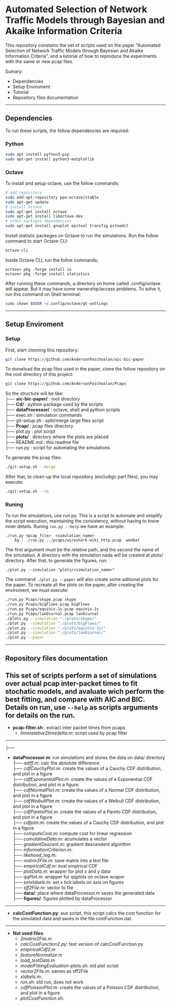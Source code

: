 # Automated Selection of Network Traffic Models through Bayesian and Akaike Information Criteria

This repository constains the set of scripts used on the paper "Automated Selection of Network Traffic Models
through Bayesian and Akaike Information Criteria", and a tutorial of how to reproduce the experiments with the same or new pcap files.

Sumary:
* Dependencies
* Setup Enviroment
* Tutorial
* Repository files documentation

---

## Dependencies

To run these scripts, the follow dependencies are required:

### Python
```bash
sudo apt install python3-pip
sudo apt-get install python3-matplotlib
```

### Octave
To install and setup octave, use the follow commands:
```bash
# add repository
sudo add-apt-repository ppa:octave/stable
sudo apt-get update
# install Octave
sudo apt-get install octave
sudo apt-get install liboctave-dev
# other packages dependencies
sudo apt-get install gnuplot epstool transfig pstoedit
```

Install statistic packeges on Octave to run the simulations. Run the follow command to start Octave CLI:
```bash
octave-cli
```

Inside Octave CLI, run the folloe commands:
```command
octave> pkg -forge install io
octave> pkg -forge install statistics
```

After running these commands, a directory on home called .config/octave will appear. But it may have some ownership/access problems. To solve it, run this command on Shell terminal:
```bash
sudo chown $USER ~/.config/octave/qt-settings
```

---
## Setup Enviroment

### Setup

First, start clonning this repository:
```bash
git clone https://github.com/AndersonPaschoalon/aic-bic-paper
```
To donwload the pcap files used in the paper, clone the follow repository on the root directory of this project:
```bash
git clone https://github.com/AndersonPaschoalon/Pcaps
```
So the structure will be like:  
├── __aic-bic-paper/__ : root directory  
├── __Cd/__ : python package used by the scripts  
├── __dataProcessor/__ : octave, shell and python scripts  
├── exec.sh : simulation commands  
├── git-setup.sh : split/merge large files script  
├── __Pcap/__ : pcap files directory  
├── plot.py : plot script  
├── __plots/__ : directory where the plots are placed  
├── README.md : this readme file  
├── run.py : script for automating the simulations 

To generate the pcap files:
```bash
./git-setup.sh --merge
```
After that, to clean-up the local repository (excludign part files), you may execute:
```bash
./git-setup.sh --rm
```
### Runing

To run the simulations, use run.py. This is a script to automate and simplify the script execution, maintaining the consistency, without having to know inner details.
Runing `run.py --help` we have an example:
```command
./run.py <pcap_file>  <simulation_name>
	Eg.: ./run.py ../pcaps/wireshark-wiki_http.pcap  wombat
```
The first argument must be the relative path, and the second the name of the simulation. A directory with the simulation nada will be created at plots/ directory. After that, to generate the figures, run:
```command
./plot.py --simulation "plots/<simulation_name>"
```
The command `./plot.py --paper` will also create some aditional plots for the paper. To recreate all the plots on the paper, after creating the enviroment, we must execute:
```bash
./run.py Pcaps/skype.pcap skype
./run.py Pcaps/bigFlows.pcap bigFlows
./run.py Pcaps/equinix-1s.pcap equinix-1s
./run.py Pcaps/lanDiurnal.pcap lanDiurnal
./plots.py --simulation "./plots/skype/"
./plot.py --simulation "./plots/bigFlows/"
./plot.py --simulation "./plots/equinix-1s/"
./plot.py --simulation "./plots/lanDiurnal/"
./plot.py --paper
```

---

## Repository files documentation 


This set of scripts perform a set of simulations  over actual pcap inter-packet times to fit stochatic models, and avaluate  wich perform the best fitting, and compare with AIC and BIC. Details on run, use `--help` as scripts arguments for details on the run.
---
- __pcap-filter.sh__ : extract inter packet times from pcaps
    + _timerelative2timedelta.m_: script used by pcap filter
---
├── 
- __dataProcessor.m__: run simulations and stores the data on data/ directory  
    ├── _adiff.m_: calc the absolute difference   
    ├── _cdfCauchyPlot.m_: create the values of a Cauchy CDF  distribution, and plot in a figure  
    ├── _cdfExponentialPlot.m_: create the values of a Exponential CDF  distribution, and plot in a figure  
    ├── _cdfNormalPlot.m_: create the values of a Normal CDF  distribution, and plot in a figure  
    ├── _cdfWeibullPlot.m_: create the values of a Weibull CDF  distribution, and plot in a figure  
    ├── _cdfParetoPlot.m_: create the values of a Pareto CDF  distribution, and plot in a figure  
    ├── _cdfplot.m_: create the values of a Cauchy CDF  distribution, and plot in a figure  
    ├── _computeCost.m_: compute cost for linear regression  
    ├── _cumulativeData.m_: acumulates a vector  
    ├── _gradientDescent.m_: gradient descendent algorithm  
    ├── _informationCriterion.m_:  
    ├── _likehood\_log.m_:  
    ├── _matrix2File.m_: save matrix into a text file  
    ├── _empiricalCdf.m_: eval empirical CDF  
    ├── _plotData.m_: wrapper for plot x and y data  
    ├── _qqPlot.m_: wrapper for qqplots on octave wraper  
    ├── _setxlabels.m_: set x tick labels on axis on figures  
    ├── _sff2File.m_: vector to file  
    ├── __data/__: place where dataProcessor.m saves the generated data  
    ├── __figures/__: figures plotted by dataProcessor  
---
- __calcCostFunction.py__: aux script, this script calcs the cost function for the simulated data and saves in the file costFunction.dat.
---
- __Not used files__:
    - _2matrix2File.m_
    - _calcCostFunction2.py_: test version of calcCostFunction.py
    - _empiricalCdf2.m_ 
    - _featureNormalize.m_
    - _load_testData.m_
    - _modelFittingEvaluation-plots.sh_: old plot script
    - _vector2File.m_: sames as sff2File
    - _xlabels.m_: 
    - _run.sh_: old run, does not work
    - _cdfPoissonPlot.m_: create the values of a Poisson CDF  distribution, and plot in a figure
    - _plotCostFunction.sh_: 








